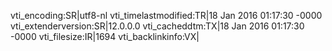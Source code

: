 vti_encoding:SR|utf8-nl
vti_timelastmodified:TR|18 Jan 2016 01:17:30 -0000
vti_extenderversion:SR|12.0.0.0
vti_cacheddtm:TX|18 Jan 2016 01:17:30 -0000
vti_filesize:IR|1694
vti_backlinkinfo:VX|
